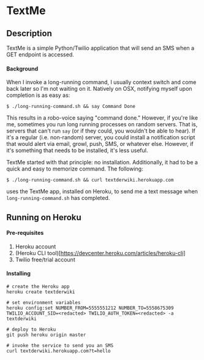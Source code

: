 # TextMe

## Description
TextMe is a simple Python/Twilio application that will send an SMS when a GET
endpoint is accessed.

#### Background
When I invoke a long-running command, I usually context switch and come back
later so I'm not waiting on it. Natively on OSX, notifying myself upon
completion is as easy as:
```
$ ./long-running-command.sh && say Command Done
```

This results in a robo-voice saying "command done." However, if you're like me,
sometimes you run long running processes on random servers. That is, servers
that can't run `say` (or if they could, you wouldn't be able to hear). If it's
a regular (i.e. non-random) server, you could install a notification script
that would alert via email, growl, push, SMS, or whatever else. However, if
it's something that needs to be installed, it's less useful.

TextMe started with that principle: no installation. Additionally, it had to
be a quick and easy to memorize command. The following:
```
$ ./long-running-command.sh && curl textderwiki.herokuapp.com
```

uses the TextMe app, installed on Heroku, to send me a text message when
`long-running-command.sh` has completed.




## Running on Heroku

#### Pre-requisites
1. Heroku account
1. (Heroku CLI tool)[https://devcenter.heroku.com/articles/heroku-cli]
1. Twilio free/trial account



#### Installing
```
# create the Heroku app
heroku create textderwiki

# set environment variables
heroku config:set NUMBER_FROM=5555551212 NUMBER_TO=5558675309 TWILIO_ACCOUNT_SID=<redacted> TWILIO_AUTH_TOKEN=<redacted> -a textderwiki

# deploy to Heroku
git push heroku origin master

# invoke the service to send you an SMS
curl textderwiki.herokuapp.com?t=hello
```
